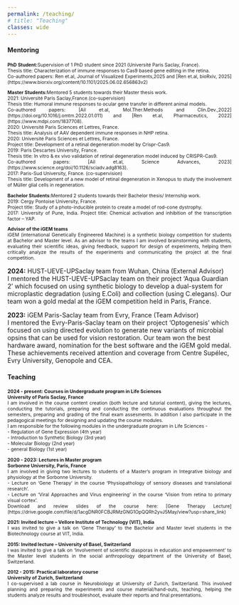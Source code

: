 ```yaml
---
permalink: /teaching/
# title: "Teaching"
classes: wide
---
```


#### **Mentoring**
<p align="justify" style="font-size:0.75em">
 <b>PhD Student:</b>Supervision of 1 PhD student since 2021 (Université Paris Saclay, France). <br>
 Thesis title: Characterization of immune  responses to Cas9 based gene editing in the retina. <br>
 Co-authored papers: Ren et.al, Journal of Visualized Experiments,2025 and [Ren et.al, bioRxiv, 2025](https://www.biorxiv.org/content/10.1101/2025.06.02.656863v2)
</p>

<p align="justify" style="font-size:0.75em">
 <b>Master Students:</b>Mentored 5 students towards their Master thesis work. <br>
 2021: Université Paris Saclay,France.(co-supervision) <br>
 Thesis title: Humoral immune responses to ocular gene transfer in different animal models. <br>
 Co-authored papers: [Ail et.al, Mol.Ther.Methods and Clin.Dev.,2022](https://doi.org/10.1016/j.omtm.2022.01.011) and [Ren et.al, Pharmaceutics, 2022](https://www.mdpi.com/1837708). <br>
 2020: Université Paris Sciences et Lettres, France. <br>
 Thesis title: Analysis of AAV dependent immune responses in NHP retina. <br>
 2020: Université Paris Sciences et Lettres, France. <br>
 Project title: Development of a retinal degeneration model by Crispr-Cas9. <br>
 2019: Paris Descartes University, France. <br>
 Thesis title: In vitro & ex vivo validation of retinal degeneration model induced by CRISPR-Cas9. <br>
 Co-authored papers: [Ail et.al, Science Advances, 2023](https://www.science.org/doi/10.1126/sciadv.adg8163). <br>
 2017: Paris-Sud University, France. (co-supervision) <br>
 Thesis title: Development of a new model of retinal degeneration in Xenopus to study the involvement of Müller glial cells in  regeneration.
 </p>

 <p align="justify" style="font-size:0.75em">
<b>Bachelor Students:</b>Mentored 2 students towards their Bachelor thesis/ Internship work. <br>
2019: Cergy Pontoise University, France. <br>
 Project title: Study of a photo-inducible protein to create a model of rod-cone dystrophy. <br>
 2017: University of Pune, India. Project title: Chemical activation and inhibition of the transcription factor – YAP. <br>
</p>

<p align="justify" style="font-size:0.75em">
<b>Advisor of the iGEM teams</b> <br>
iGEM (international Genetically Engineered Machine) is a synthetic biology competition for students at Bachelor and Master level. As an advisor to the teams I am involved brainstorming with students, evaluating their scientific ideas, giving feedback, support for design of experiments, helping them critically analyze the results of the experiments and communicating the project at the final competition. <br>

<b>2024:</b> HUST-UEVE-UPSaclay team from Wuhan, China (External Advisor) <br>
I mentored the HUST-UEVE-UPSaclay team on their project ‘Aqua Guardian 2’ which focused on using synthetic biology to develop a dual-system for microplastic degradation (using E.Coli) and collection (using C.elegans). Our team won a gold medal at the iGEM competition held in Paris, France. <br>

<b>2023:</b> iGEM Paris-Saclay team from Evry, France (Team Advisor) <br>
I mentored the Evry-Paris-Saclay team on their project ‘Optogenesis’ which focused on using directed evolution to generate new variants of microbial opsins that can be used for vision restoration. Our team won the best hardware award, nomination for the best software and the iGEM gold medal. These achievements received attention and coverage from Centre Supélec, Evry University, Genopole and CEA.
</p>

#### **Teaching**
<p align="justify" style="font-size:0.75em">
<b>2024 - present: Courses in Undergraduate program in Life Sciences</b> <br>
<b>University of Paris Saclay, France</b> <br>
I am involved in the course content creation (both lecture and tutorial content), giving the lectures, conducting the tutorials, preparing and conducting the continuous evaluations throughout the semesters, preparing and grading of the final exam assesments. In addition I also participate in the pedagogical meetings for designing and updating the course modules. <br>
I am responsible for the following modules in the undergraduate program in Life Sciences - <br>
- Regulation of Gene Expression (4th year) <br>
- Introduction to Synthetic Biology (3rd year) <br>
- Molecular Biology (2nd year) <br>
- general Biology (1st year) <br>
</p>

<p align="justify" style="font-size:0.75em">
<b>2020 - 2023: Lectures in Master program</b> <br>
<b>Sorbonne University, Paris, France</b> <br>
I am involved in giving two lectures to students of a Master’s program in Integrative biology and physiology at the Sorbonne University. <br>
- Lecture on ‘Gene Therapy’ in the course ‘Physiopathology of sensory diseases and translational research’.<br>
- Lecture on ‘Viral Approaches and Virus engineering’ in the course ‘Vision from retina to primary visual cortex’. <br>
Download and review slides of the course here: [Gene Therapy Lecture](https://drive.google.com/file/d/1acgDNR0FCBJRMzGNG1OpQQRh2yvJ5May/view?usp=share_link)
</p>

<p align="justify" style="font-size:0.75em">
<b>2021: Invited lecture – Vellore Institute of Technology (VIT), India</b> <br>
I was invited to give a talk on ‘Gene Therapy’ to the Bachelor and Master level students in the Biotechnology course at VIT, India. 
</p>

<p align="justify" style="font-size:0.75em">
<b>2015: Invited lecture – University of Basel, Switzerland</b> <br>
I was invited to give a talk on ‘Involvement of scientific diasporas in education and empowerment’ to the Master level students in the social anthropology department of the University of Basel, Switzerland.
</p>

<p align="justify" style="font-size:0.75em">
<b>2012 - 2015: Practical laboratory course</b> <br>
<b>University of Zurich, Switzerland</b> <br>
I co-supervised a lab course in Neurobiology at University of Zurich, Switzerland. This involved planning and preparing the experiments and course material/hand-outs, teaching, helping the students analyze results and troubleshoot, evaluate their reports and final presentations.
</p>


 





